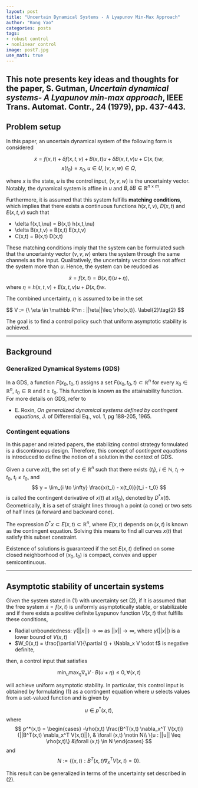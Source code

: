 ```yaml
---
layout: post
title: "Uncertain Dynamical Systems - A Lyapunov Min-Max Approach"
author: "Kong Yao"
categories: posts
tags:
- robust control
- nonlinear control
image: post7.jpg
use_math: true
---
```


This note presents key ideas and thoughts for the paper, S. Gutman, _Uncertain dynamical systems- A Lyapunov min-max approach_, IEEE Trans. Automat. Contr., 24 (1979), pp. 437-443. 
---

## Problem setup
In this paper, an uncertain dynamical system of the following form is considered

$$
\dot{x} = f(x,t) + \delta f(x,t,\nu) + B(x,t)u + \delta B(x,t,v)u + C(x,t)w,
$$
$$
x(t_0) = x_0, u \in U, (\nu,v,w) \in \Omega,
$$

where $x$ is the state, $u$ is the control input, $(\nu, v, w)$ is the uncertainty vector. Notably, the dynamical system is affine in $u$ and $B,\delta B \in \mathbb R^{n \times m}$.

Furthermore, it is assumed that this system fulfills **matching conditions**, which implies that there exists a continuous functions $h(x,t,\nu)$, $D(x,t)$ and $E(x,t,v)$ such that
- \delta f(x,t,\nu) = B(x,t) h(x,t,\nu)
- \delta B(x,t,v) = B(x,t) E(x,t,v)
- C(x,t) = B(x,t) D(x,t)

These matching conditions imply that the system can be formulated such that the uncertainty vector $(\nu, v, w)$ enters the system through the same channels as the input. Qualitatively, the uncertainty vector does not affect the system more than $u$. Hence, the system can be reudced as

$$
\dot{x} = f(x,t) = B(x,t)(u + \eta), \label{1}\tag{1}
$$ 
where $\eta = h(x,t,\nu) + E(x,t,v)u + D(x,t)w$.

The combined uncertainty, $\eta$ is assumed to be in the set

$$
V := \{\ \eta \in \mathbb R^m : ||\eta||\leq \rho(x,t)}. \label{2}\tag{2}
$$ 

The goal is to find a control policy such that uniform asymptotic stability is achieved.

---
## Background
### Generalized Dynamical Systems (GDS) 
In a GDS, a function $F(x_0, t_0, t)$ assigns a set $F(x_0, t_0, t) \subset \mathbb R^n$ for every $x_0 \in \mathbb R^n$, $t_0 \in \mathbb R$ and $t \geq t_0$. This function is known as the attainability function. For more details on GDS, refer to
- E. Roxin, _On generalized dynamical systems defined by contingent equations_, J. of Differential Eq., vol. 1, pg 188-205, 1965.

### Contingent equations
In this paper and related papers, the stabilizing control strategy formulated is a discontinuous design. Therefore, this concept of _contingent equations_ is introduced to define the notion of a solution in the context of GDS.

Given a curve $x(t)$, the set of $y \in \mathbb R^n$ such that there exists $\{t_i\}$, $i \in \mathbb N$, $t_i \to t_0$, $t_i \neq t_0$, and
$$
y = \lim_{i \to \infty} \frac{x(t_i) - x(t_0)}{t_i - t_0}
$$
is called the contingent derivative of $x(t)$ at $x(t_0)$, denoted by $D^*x(t)$. Geometrically, it is a set of straight lines through a point (a cone) or two sets of half lines (a forward and backward cone). 

The expression $D^*x \subset E(x,t) \subset \mathbb R^n$, where  $E(x,t)$ depends on $(x,t)$ is known as the contingent equation. Solving this means to find all curves $x(t)$ that satisfy this subset constraint. 

Existence of solutions is guaranteed if the set $E(x,t)$ defined on some closed neighborhood of $(x_0,t_0)$ is compact, convex and upper semicontinuous.

---
## Asymptotic stability of uncertain systems
Given the system stated in (1) with uncertainty set (2), if it is assumed that the free system $\dot{x} = f(x,t)$ is uniformly asymptotically stable, or stabilizable and if there exists a positive definite Lyapunov function $V(x,t)$ that fulfills these conditions,
- Radial unboundedness: $\gamma(||x||) \to \infty$ as $||x|| \to \infty$, where $\gamma(||x||)$ is a lower bound of $V(x,t)$
- $W_0(x,t) = \frac{\partial V}{\partial t} + \Nabla_x V \cdot f$ is negative definite,

then, a control input that satisfies

$$
\min_u \max_{\eta} \nabla_x V \cdot B(u + \eta) \leq 0, \forall (x,t)
$$

will achieve uniform asymptotic stability. In particular, this control input is obtained by formulating (1) as a contingent equation where $u$ selects values from a set-valued function and is given by

$$
u \in p^*(x,t),
$$
where 
$$
p^*(x,t) = \begin{cases}
            -\rho(x,t) \frac{B^T(x,t) \nabla_x^T V(x,t)}{||B^T(x,t) \nabla_x^T V(x,t)||}, & \forall (x,t) \notin N\\
            \{u : ||u|| \leq \rho(x,t)\} &\forall (x,t) \in N
            \end{cases}
$$
and
$$
N := \{(x,t): B^T(x,t) \nabla_x^T V(x,t) = 0\}.
$$

This result can be generalized in terms of the uncertainty set described in (2).












  